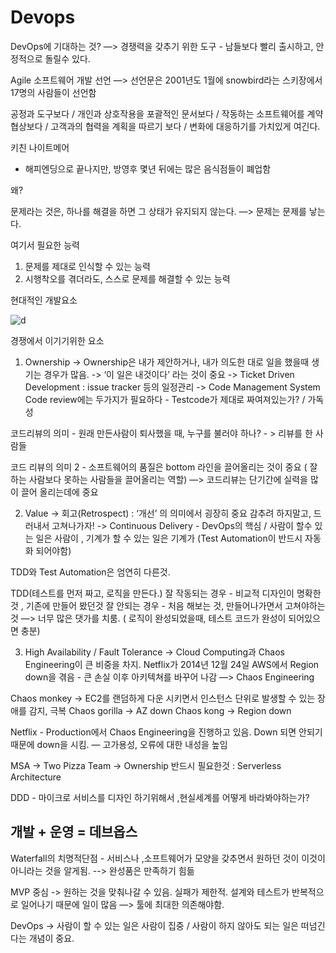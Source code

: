 # Devops
DevOps에 기대하는 것? 
—> 경쟁력을 갖추기 위한 도구 - 남들보다 빨리 출시하고, 안정적으로 돌릴수 있다.

Agile 소프트웨어 개발 선언
—> 선언문은 2001년도 1월에 snowbird라는 스키장에서 17명의  사람들이 선언함

공정과 도구보다 / 개인과 상호작용을
포괄적인 문서보다 / 작동하는 소프트웨어를
계약 협상보다 / 고객과의 협력을
계획을 따르기 보다 / 변화에 대응하기를 가치있게 여긴다.


키친 나이트메어 
- 해피엔딩으로 끝나지만,  방영후 몇년 뒤에는 많은 음식점들이 폐업함

왜? 

문제라는 것은, 하나를 해결을 하면 그 상태가 유지되지 않는다. —> 문제는 문제를 낳는다.

여기서 필요한 능력
1. 문제를 제대로 인식할 수 있는 능력
2. 시행착오를 겪더라도, 스스로 문제를 해결할 수 있는 능력



현대적인 개발요소

![d](20191125-Devops/modern.png)


경쟁에서 이기기위한 요소 
1. Ownership 
-> Ownership은 내가 제안하거나, 내가 의도한 대로 일을 했을때 생기는 경우가 많음.
-> ‘이 일은 내것이다’ 라는 것이 중요 
-> Ticket Driven Development : issue tracker 등의 일정관리 
-> Code Management System 
 Code review에는 두가지가 필요하다 - Testcode가 제대로 짜여져있는가? / 가독성 

코드리뷰의 의미 - 원래 만든사람이 퇴사했을 때, 누구를 불러야 하나? - > 리뷰를 한 사람들

코드 리뷰의 의미 2 - 소프트웨어의 품질은 bottom 라인을 끌어올리는 것이 중요 ( 잘하는 사람보다 못하는 사람들을 끌어올리는 역할) —> 코드리뷰는 단기간에 실력을 많이 끌어 올리는데에 중요

2. Value
-> 회고(Retrospect)  : ‘개선’ 의 의미에서 굉장히 중요 감추려 하지말고, 드러내서 고쳐나가자!
-> Continuous Delivery - DevOps의 핵심 / 사람이 할수 있는 일은 사람이 , 기계가 할 수 있는 일은 기계가 (Test Automation이 반드시 자동화 되어야함)

TDD와 Test Automation은 엄연히 다른것.

TDD(테스트를 먼저 짜고, 로직을 만든다.)
잘 작동되는 경우 - 비교적 디자인이 명확한것 , 기존에 만들어 봤던것
잘 안되는 경우 - 처음 해보는 것, 만들어나가면서 고쳐야하는 것 —> 너무 많은 댓가를 치룸. ( 로직이 완성되었을때,  테스트 코드가 완성이 되어있으면 충분)

3. High Availability / Fault Tolerance 
-> Cloud Computing과 Chaos Engineering이 큰 비중을 차지.
Netflix가 2014년 12월 24일 AWS에서 Region down을 겪음 - 큰 손실
이후 아키텍쳐를 바꾸어 나감 —> Chaos Engineering

Chaos monkey -> EC2를 랜덤하게 다운 시키면서 인스턴스 단위로 발생할 수 있는 장애를 감지, 극복
Chaos gorilla -> AZ down
Chaos kong -> Region down

Netflix - Production에서 Chaos Engineering을 진행하고 있음.  Down 되면 안되기 때문에 down을 시킴.
— 고가용성, 오류에 대한 내성을 높임

MSA -> Two Pizza Team -> Ownership 
반드시 필요한것 : Serverless Architecture

DDD - 마이크로 서비스를 디자인 하기위해서 ,현실세계를 어떻게 바라봐야하는가?



## 개발 + 운영 = 데브옵스

Waterfall의 치명적단점 - 서비스나 ,소프트웨어가 모양을 갖추면서 원하던 것이 이것이 아니라는 것을 알게됨. --> 완성품은 만족하기 힘듦

MVP 중심 -> 원하는 것을 맞춰나갈 수 있음.  실패가 제한적.
설계와 테스트가 반복적으로 일어나기 때문에 일이 많음 —> 툴에 최대한 의존해야함.

DevOps -> 사람이 할 수 있는 일은 사람이 집중 / 사람이 하지 않아도 되는 일은 떠넘긴다는 개념이 중요.

